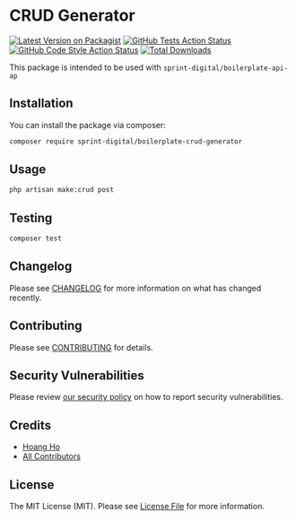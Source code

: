 # CRUD Generator

[![Latest Version on Packagist](https://img.shields.io/packagist/v/sprint-digital/boilerplate-crud-generator.svg?style=flat-square)](https://packagist.org/packages/sprint-digital/boilerplate-crud-generator)
[![GitHub Tests Action Status](https://img.shields.io/github/workflow/status/sprint-digital/boilerplate-crud-generator/run-tests?label=tests)](https://github.com/sprint-digital/boilerplate-crud-generator/actions?query=workflow%3Arun-tests+branch%3Amain)
[![GitHub Code Style Action Status](https://img.shields.io/github/workflow/status/sprint-digital/boilerplate-crud-generator/Check%20&%20fix%20styling?label=code%20style)](https://github.com/sprint-digital/boilerplate-crud-generator/actions?query=workflow%3A"Check+%26+fix+styling"+branch%3Amain)
[![Total Downloads](https://img.shields.io/packagist/dt/sprint-digital/boilerplate-crud-generator.svg?style=flat-square)](https://packagist.org/packages/sprint-digital/boilerplate-crud-generator)

This package is intended to be used with `sprint-digital/boilerplate-api-ap`
## Installation

You can install the package via composer:

```bash
composer require sprint-digital/boilerplate-crud-generator
```

## Usage

```bash
php artisan make:crud post
```

## Testing

```bash
composer test
```

## Changelog

Please see [CHANGELOG](CHANGELOG.md) for more information on what has changed recently.

## Contributing

Please see [CONTRIBUTING](.github/CONTRIBUTING.md) for details.

## Security Vulnerabilities

Please review [our security policy](../../security/policy) on how to report security vulnerabilities.

## Credits

- [Hoang Ho](https://github.com/hoangnhiho)
- [All Contributors](../../contributors)

## License

The MIT License (MIT). Please see [License File](LICENSE.md) for more information.
